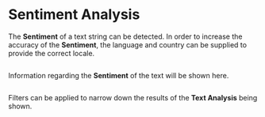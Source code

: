 # Sentiment Analysis

The **Sentiment** of a text string can be detected. In order to increase the accuracy of the **Sentiment**, the language and country can be supplied to provide the correct locale.

<figure><img src="../../../.gitbook/assets/image (156).png" alt=""><figcaption></figcaption></figure>

Information regarding the **Sentiment** of the text will be shown here.

<figure><img src="../../../.gitbook/assets/image (136).png" alt=""><figcaption></figcaption></figure>

Filters can be applied to narrow down the results of the **Text Analysis** being shown.

<figure><img src="../../../.gitbook/assets/image (29) (1) (1) (1) (1).png" alt=""><figcaption></figcaption></figure>

<figure><img src="../../../.gitbook/assets/image (158).png" alt=""><figcaption></figcaption></figure>

<figure><img src="../../../.gitbook/assets/image (25).png" alt=""><figcaption></figcaption></figure>

<figure><img src="../../../.gitbook/assets/image (110).png" alt=""><figcaption></figcaption></figure>

<figure><img src="../../../.gitbook/assets/image (112).png" alt=""><figcaption></figcaption></figure>
